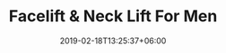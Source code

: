 ---
title: "Facelift & Neck Lift For Men"
description: "Facelift & Neck Lift For Men"
date: 2019-02-18T13:25:37+06:00
image: "images/procedure/formen/facelift-formen-card.webp"
imageAlt: "images/procedure/formen/facelift-formen-card.jpg"
altText: "Chicago male facelift surgery, cosemtic surgeon Dr. Michael Horn"
cardTitle: "Facelift & Neck Lift For Men"
cardContent: "Facelift & Neck Lift For Men"
Cardlink: "/face/facelift"
---